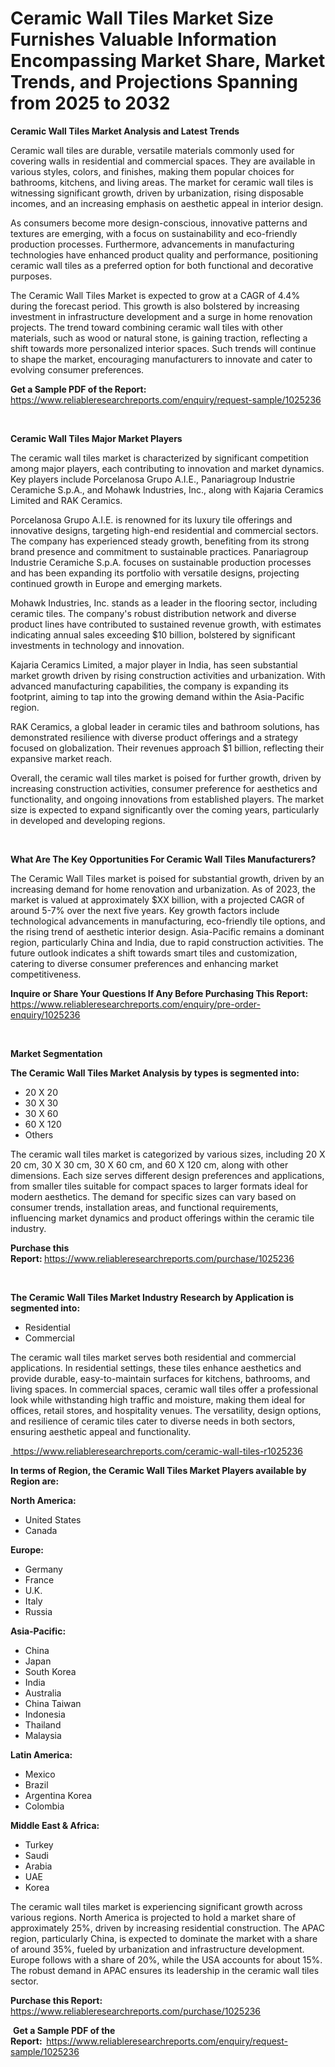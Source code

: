 <p><h1>Ceramic Wall Tiles Market Size Furnishes Valuable Information Encompassing Market Share, Market Trends, and Projections Spanning from 2025 to 2032</h1></p><p><strong>Ceramic Wall Tiles Market Analysis and Latest Trends</strong></p>
<p><p>Ceramic wall tiles are durable, versatile materials commonly used for covering walls in residential and commercial spaces. They are available in various styles, colors, and finishes, making them popular choices for bathrooms, kitchens, and living areas. The market for ceramic wall tiles is witnessing significant growth, driven by urbanization, rising disposable incomes, and an increasing emphasis on aesthetic appeal in interior design. </p><p>As consumers become more design-conscious, innovative patterns and textures are emerging, with a focus on sustainability and eco-friendly production processes. Furthermore, advancements in manufacturing technologies have enhanced product quality and performance, positioning ceramic wall tiles as a preferred option for both functional and decorative purposes. </p><p>The Ceramic Wall Tiles Market is expected to grow at a CAGR of 4.4% during the forecast period. This growth is also bolstered by increasing investment in infrastructure development and a surge in home renovation projects. The trend toward combining ceramic wall tiles with other materials, such as wood or natural stone, is gaining traction, reflecting a shift towards more personalized interior spaces. Such trends will continue to shape the market, encouraging manufacturers to innovate and cater to evolving consumer preferences.</p></p>
<p><strong>Get a Sample PDF of the Report:&nbsp;</strong> <a href="https://www.reliableresearchreports.com/enquiry/request-sample/1025236?utm_campaign=38&utm_medium=2&utm_source=Github&utm_content=ia&utm_term=18042025&utm_id=ceramic-wall-tiles">https://www.reliableresearchreports.com/enquiry/request-sample/1025236</a></p>
<p>&nbsp;</p>
<p><strong>Ceramic Wall Tiles Major Market Players</strong></p>
<p><p>The ceramic wall tiles market is characterized by significant competition among major players, each contributing to innovation and market dynamics. Key players include Porcelanosa Grupo A.I.E., Panariagroup Industrie Ceramiche S.p.A., and Mohawk Industries, Inc., along with Kajaria Ceramics Limited and RAK Ceramics.</p><p>Porcelanosa Grupo A.I.E. is renowned for its luxury tile offerings and innovative designs, targeting high-end residential and commercial sectors. The company has experienced steady growth, benefiting from its strong brand presence and commitment to sustainable practices. Panariagroup Industrie Ceramiche S.p.A. focuses on sustainable production processes and has been expanding its portfolio with versatile designs, projecting continued growth in Europe and emerging markets.</p><p>Mohawk Industries, Inc. stands as a leader in the flooring sector, including ceramic tiles. The company's robust distribution network and diverse product lines have contributed to sustained revenue growth, with estimates indicating annual sales exceeding $10 billion, bolstered by significant investments in technology and innovation.</p><p>Kajaria Ceramics Limited, a major player in India, has seen substantial market growth driven by rising construction activities and urbanization. With advanced manufacturing capabilities, the company is expanding its footprint, aiming to tap into the growing demand within the Asia-Pacific region.</p><p>RAK Ceramics, a global leader in ceramic tiles and bathroom solutions, has demonstrated resilience with diverse product offerings and a strategy focused on globalization. Their revenues approach $1 billion, reflecting their expansive market reach.</p><p>Overall, the ceramic wall tiles market is poised for further growth, driven by increasing construction activities, consumer preference for aesthetics and functionality, and ongoing innovations from established players. The market size is expected to expand significantly over the coming years, particularly in developed and developing regions.</p></p>
<p>&nbsp;</p>
<p><strong>What Are The Key Opportunities For Ceramic Wall Tiles Manufacturers?</strong></p>
<p><p>The Ceramic Wall Tiles market is poised for substantial growth, driven by an increasing demand for home renovation and urbanization. As of 2023, the market is valued at approximately $XX billion, with a projected CAGR of around 5-7% over the next five years. Key growth factors include technological advancements in manufacturing, eco-friendly tile options, and the rising trend of aesthetic interior design. Asia-Pacific remains a dominant region, particularly China and India, due to rapid construction activities. The future outlook indicates a shift towards smart tiles and customization, catering to diverse consumer preferences and enhancing market competitiveness.</p></p>
<p><strong>Inquire or Share Your Questions If Any Before Purchasing This Report:</strong> <a href="https://www.reliableresearchreports.com/enquiry/pre-order-enquiry/1025236?utm_campaign=38&utm_medium=2&utm_source=Github&utm_content=ia&utm_term=18042025&utm_id=ceramic-wall-tiles">https://www.reliableresearchreports.com/enquiry/pre-order-enquiry/1025236</a></p>
<p>&nbsp;</p>
<p><strong>Market Segmentation</strong></p>
<p><strong>The Ceramic Wall Tiles Market Analysis by types is segmented into:</strong></p>
<p><ul><li>20 X 20</li><li>30 X 30</li><li>30 X 60</li><li>60 X 120</li><li>Others</li></ul></p>
<p><p>The ceramic wall tiles market is categorized by various sizes, including 20 X 20 cm, 30 X 30 cm, 30 X 60 cm, and 60 X 120 cm, along with other dimensions. Each size serves different design preferences and applications, from smaller tiles suitable for compact spaces to larger formats ideal for modern aesthetics. The demand for specific sizes can vary based on consumer trends, installation areas, and functional requirements, influencing market dynamics and product offerings within the ceramic tile industry.</p></p>
<p><strong>Purchase this Report:&nbsp;</strong><a href="https://www.reliableresearchreports.com/purchase/1025236?utm_campaign=38&utm_medium=2&utm_source=Github&utm_content=ia&utm_term=18042025&utm_id=ceramic-wall-tiles">https://www.reliableresearchreports.com/purchase/1025236</a></p>
<p>&nbsp;</p>
<p><strong>The Ceramic Wall Tiles Market Industry Research by Application is segmented into:</strong></p>
<p><ul><li>Residential</li><li>Commercial</li></ul></p>
<p><p>The ceramic wall tiles market serves both residential and commercial applications. In residential settings, these tiles enhance aesthetics and provide durable, easy-to-maintain surfaces for kitchens, bathrooms, and living spaces. In commercial spaces, ceramic wall tiles offer a professional look while withstanding high traffic and moisture, making them ideal for offices, retail stores, and hospitality venues. The versatility, design options, and resilience of ceramic tiles cater to diverse needs in both sectors, ensuring aesthetic appeal and functionality.</p></p>
<p><a href="https://www.reliableresearchreports.com/ceramic-wall-tiles-r1025236?utm_campaign=38&utm_medium=2&utm_source=Github&utm_content=ia&utm_term=18042025&utm_id=ceramic-wall-tiles">&nbsp;https://www.reliableresearchreports.com/ceramic-wall-tiles-r1025236</a></p>
<p><strong>In terms of Region, the Ceramic Wall Tiles Market Players available by Region are:</strong></p>
<p>
    <p> <strong> North America: </strong>
        <ul>
            <li>United States</li>
            <li>Canada</li>
        </ul>
        </p> 
    <p> <strong> Europe: </strong>
        <ul>
            <li>Germany</li>
            <li>France</li>
            <li>U.K.</li>
            <li>Italy</li>
            <li>Russia</li>
        </ul>
        </p> 
    <p> <strong> Asia-Pacific: </strong>
        <ul>
            <li>China</li>
            <li>Japan</li>
            <li>South Korea</li>
            <li>India</li>
            <li>Australia</li>
            <li>China Taiwan</li>
            <li>Indonesia</li>
            <li>Thailand</li>
            <li>Malaysia</li>
        </ul>
        </p> 
    <p> <strong> Latin America: </strong>
        <ul>
            <li>Mexico</li>
            <li>Brazil</li>
            <li>Argentina Korea</li>
            <li>Colombia</li>
        </ul>
        </p> 
    <p> <strong> Middle East & Africa: </strong>
        <ul>
            <li>Turkey</li>
            <li>Saudi</li>
            <li>Arabia</li>
            <li>UAE</li>
            <li>Korea</li>
        </ul>
    </p>
    </p>
<p><p>The ceramic wall tiles market is experiencing significant growth across various regions. North America is projected to hold a market share of approximately 25%, driven by increasing residential construction. The APAC region, particularly China, is expected to dominate the market with a share of around 35%, fueled by urbanization and infrastructure development. Europe follows with a share of 20%, while the USA accounts for about 15%. The robust demand in APAC ensures its leadership in the ceramic wall tiles sector.</p></p>
<p><strong>Purchase this Report: </strong><a href="https://www.reliableresearchreports.com/purchase/1025236?utm_campaign=38&utm_medium=2&utm_source=Github&utm_content=ia&utm_term=18042025&utm_id=ceramic-wall-tiles">https://www.reliableresearchreports.com/purchase/1025236</a></p>
<p>&nbsp;<strong>Get a Sample PDF of the Report:&nbsp;&nbsp;</strong><a href="https://www.reliableresearchreports.com/enquiry/request-sample/1025236?utm_campaign=38&utm_medium=2&utm_source=Github&utm_content=ia&utm_term=18042025&utm_id=ceramic-wall-tiles">https://www.reliableresearchreports.com/enquiry/request-sample/1025236</a></p>
<p><strong></strong></p>
<p><p></p><p></p><p></p></p>